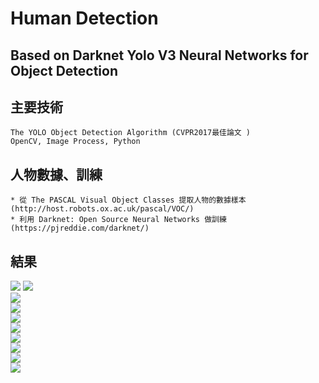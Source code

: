 # Human Detection 
## Based on Darknet Yolo V3 Neural Networks for Object Detection

## 主要技術

```
The YOLO Object Detection Algorithm (CVPR2017最佳論文 )
OpenCV, Image Process, Python
```

## 人物數據、訓練

```
* 從 The PASCAL Visual Object Classes 提取人物的數據樣本 (http://host.robots.ox.ac.uk/pascal/VOC/)
* 利用 Darknet: Open Source Neural Networks 做訓練 (https://pjreddie.com/darknet/)
```

## 結果

![](https://github.com/hulanpei/HumanDetector/blob/master/resources/2018-12-27%2015_51_08.240716.jpg)
![](https://github.com/hulanpei/HumanDetector/blob/master/resources/2018-12-27%2015_51_36.016722.jpg)	
![](https://github.com/hulanpei/HumanDetector/blob/master/resources/2018-12-27%2015_51_56.937339.jpg)	
![](https://github.com/hulanpei/HumanDetector/blob/master/resources/2018-12-27%2015_52_03.884384.jpg)	
![](https://github.com/hulanpei/HumanDetector/blob/master/resources/2018-12-27%2015_52_16.164906.jpg)	
![](https://github.com/hulanpei/HumanDetector/blob/master/resources/2018-12-27%2015_56_51.851634.jpg)	
![](https://github.com/hulanpei/HumanDetector/blob/master/resources/2018-12-27%2015_51_09.983496.jpg)	
![](https://github.com/hulanpei/HumanDetector/blob/master/resources/2018-12-27%2015_51_22.105420.jpg)	
![](https://github.com/hulanpei/HumanDetector/blob/master/resources/2018-12-27%2015_51_25.616889.jpg)	
![](https://github.com/hulanpei/HumanDetector/blob/master/resources/2018-12-27%2015_51_30.844690.jpg)
